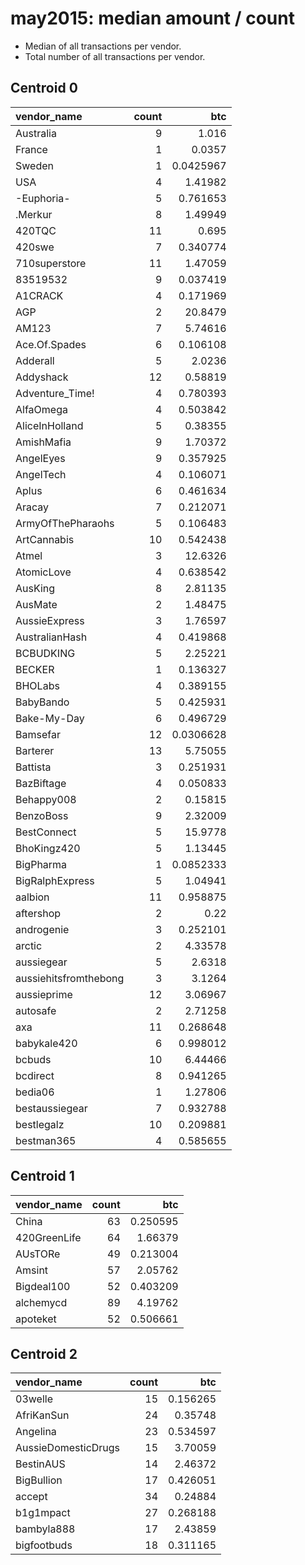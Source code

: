 # may2015: median amount / count

* Median of all transactions per vendor.
* Total number of all transactions per vendor.

## Centroid 0

| vendor_name           |   count |        btc |
|:----------------------|--------:|-----------:|
| Australia             |       9 |  1.016     |
| France                |       1 |  0.0357    |
| Sweden                |       1 |  0.0425967 |
| USA                   |       4 |  1.41982   |
| -Euphoria-            |       5 |  0.761653  |
| .Merkur               |       8 |  1.49949   |
| 420TQC                |      11 |  0.695     |
| 420swe                |       7 |  0.340774  |
| 710superstore         |      11 |  1.47059   |
| 83519532              |       9 |  0.037419  |
| A1CRACK               |       4 |  0.171969  |
| AGP                   |       2 | 20.8479    |
| AM123                 |       7 |  5.74616   |
| Ace.Of.Spades         |       6 |  0.106108  |
| Adderall              |       5 |  2.0236    |
| Addyshack             |      12 |  0.58819   |
| Adventure_Time!       |       4 |  0.780393  |
| AlfaOmega             |       4 |  0.503842  |
| AliceInHolland        |       5 |  0.38355   |
| AmishMafia            |       9 |  1.70372   |
| AngelEyes             |       9 |  0.357925  |
| AngelTech             |       4 |  0.106071  |
| Aplus                 |       6 |  0.461634  |
| Aracay                |       7 |  0.212071  |
| ArmyOfThePharaohs     |       5 |  0.106483  |
| ArtCannabis           |      10 |  0.542438  |
| Atmel                 |       3 | 12.6326    |
| AtomicLove            |       4 |  0.638542  |
| AusKing               |       8 |  2.81135   |
| AusMate               |       2 |  1.48475   |
| AussieExpress         |       3 |  1.76597   |
| AustralianHash        |       4 |  0.419868  |
| BCBUDKING             |       5 |  2.25221   |
| BECKER                |       1 |  0.136327  |
| BHOLabs               |       4 |  0.389155  |
| BabyBando             |       5 |  0.425931  |
| Bake-My-Day           |       6 |  0.496729  |
| Bamsefar              |      12 |  0.0306628 |
| Barterer              |      13 |  5.75055   |
| Battista              |       3 |  0.251931  |
| BazBiftage            |       4 |  0.050833  |
| Behappy008            |       2 |  0.15815   |
| BenzoBoss             |       9 |  2.32009   |
| BestConnect           |       5 | 15.9778    |
| BhoKingz420           |       5 |  1.13445   |
| BigPharma             |       1 |  0.0852333 |
| BigRalphExpress       |       5 |  1.04941   |
| aalbion               |      11 |  0.958875  |
| aftershop             |       2 |  0.22      |
| androgenie            |       3 |  0.252101  |
| arctic                |       2 |  4.33578   |
| aussiegear            |       5 |  2.6318    |
| aussiehitsfromthebong |       3 |  3.1264    |
| aussieprime           |      12 |  3.06967   |
| autosafe              |       2 |  2.71258   |
| axa                   |      11 |  0.268648  |
| babykale420           |       6 |  0.998012  |
| bcbuds                |      10 |  6.44466   |
| bcdirect              |       8 |  0.941265  |
| bedia06               |       1 |  1.27806   |
| bestaussiegear        |       7 |  0.932788  |
| bestlegalz            |      10 |  0.209881  |
| bestman365            |       4 |  0.585655  |

## Centroid 1

| vendor_name   |   count |      btc |
|:--------------|--------:|---------:|
| China         |      63 | 0.250595 |
| 420GreenLife  |      64 | 1.66379  |
| AUsTORe       |      49 | 0.213004 |
| Amsint        |      57 | 2.05762  |
| Bigdeal100    |      52 | 0.403209 |
| alchemycd     |      89 | 4.19762  |
| apoteket      |      52 | 0.506661 |

## Centroid 2

| vendor_name         |   count |      btc |
|:--------------------|--------:|---------:|
| 03welle             |      15 | 0.156265 |
| AfriKanSun          |      24 | 0.35748  |
| Angelina            |      23 | 0.534597 |
| AussieDomesticDrugs |      15 | 3.70059  |
| BestinAUS           |      14 | 2.46372  |
| BigBullion          |      17 | 0.426051 |
| accept              |      34 | 0.24884  |
| b1g1mpact           |      27 | 0.268188 |
| bambyla888          |      17 | 2.43859  |
| bigfootbuds         |      18 | 0.311165 |

